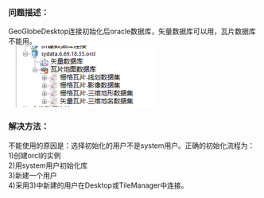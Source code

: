 ### 问题描述： ###

GeoGlobeDesktop连接初始化后oracle数据库，矢量数据库可以用，瓦片数据库不能用。   
![](picture/p2.png)


### 解决方法： ###
  
不能使用的原因是：选择初始化的用户不是system用户。正确的初始化流程为：  
1)创建orcl的实例  
2)用system用户初始化库  
3)新建一个用户  
4)采用3)中新建的用户在Desktop或TileManager中连接。

